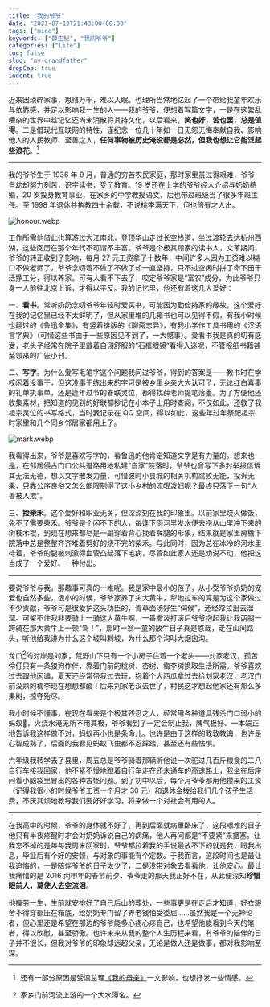```yaml
---
title: "我的爷爷"
date: "2021-07-13T21:43:00+08:00"
tags: ["mine"]
keywords: ["薛生秘", "我的爷爷"]
categories: ["Life"]
toc: false
slug: "my-grandfather"
dropCap: true
indent: true
---
```


近来因琐碎家事，思绪万千，难以入眠。也理所当然地忆起了一个带给我童年欢乐与依靠感，并足以影响我一生的人——我的爷爷，便想着写篇文字，一是在这繁乱嘈杂的世界中趁记忆还尚未消散将其持久化，以后看来，**笑也好，苦也罢，总是值得**。二是借现代互联网的特性，谨纪念一位几十年如一日无怨无悔奉献自我、影响他人的人民教师、至善之人，**任何事物被历史淹没都是必然，但我也想让它能泛起些浪花**。[^1]

---

我的爷爷生于 1936 年 9 月，普通的穷苦农民家庭，那时家里虽过得艰难，爷爷自幼却努力刻苦，识字读书，受了教育。19 岁还在上学的爷爷经人介绍与奶奶结婚，20 岁投身教育事业，在家乡的中学教授语文，后也带过班级当了很多年班主任。至 1998 年退休共执教四十余载，不说桃李满天下，但也倍有才人出。

![honour.webp](/images/my-grandfather_honour.webp "乡村教育贡献荣誉")

工作所需他借此也算游过大江南北，登顶华山走过长空栈道，坐过渡轮去达杭州西湖，这些阅历在那个年代不可谓不丰富。爷爷是个极其顾家的读书人，文革期间，爷爷的转正收到了影响，每月 27 元工资拿了十数年，中间许多人因为工资难以糊口不做老师了，爷爷念叨着不做了不做了却一直坚持，只不过空闲时拼了命下田干活挣工分，得以养家。可有人看不下去了，咬定爷爷家是“富农”成分，为此爷爷只身一人前往北京上诉，才得以平反。我的记忆里，他还有着这几大爱好：

一、**看书**。常听奶奶念叨爷爷年轻时爱买书，可能因为勤俭持家的缘故，这个爱好在我的记忆里已经不太鲜明了，但从家里堆的几箱书也可以见得不假，有我小时候也翻过的《鲁迅全集》，有竖着排版的《聊斋志异》，有我小学作工具书用的《汉语言字典》（可惜这些书由于一些原因见不到了，一大憾事）。爱看书我是真的切有感受，老头子经常在院子里戴着自诩舒服的“石框眼镜”看得入迷呢，不管报纸书籍甚至领来的广告小刊。

二、**写字**。为什么爱写毛笔字这个问题我问过爷爷，得到的答案是——教书时在学校闲着没事干，但这没事干练出来的字可是被乡里乡亲大大认可了，无论红白喜事的礼单执事单，还是逢年过节的春联灵位，都得找薛老师提笔落墨。为了方便他还收集素材，把知道的见到的好联都抄记在小本子上用时查阅，不仅如此，还教了我祖宗灵位的书写格式，当时我记录在 QQ 空间，得以如此，这些年过年祭祀祖宗时家里和几个同乡邻居家都用上了。

![mark.webp](/images/my-grandfather_mark.webp "记录在 QQ 空间的内容")

我看得出来，爷爷是喜欢写字的，看鲁迅的他肯定知道文字是有力量的。想来也是，在邻居侵占门口公共道路用地私建“自家”院落时，爷爷也曾写下多封举报信诉其无法无德，想以文字散发力量，可惜彼时小县城的相关机构腐败无能，投诉无果，只靠公序良俗又怎么能限制得了这小乡村的流氓泼妇呢？最终只落下一句“人善被人欺”。

三、**捡柴禾**。这个爱好和职业无关，但深深刻在我的印象里。以前家里烧火做饭，免不了需要柴禾。爷爷是个闲不下的人，每逢下雨河里发水便去捞从山里冲下来的树枝木棍，到现在想来都尽是一副穿着背心挽着裤腿的形象，结果就是家里房檐下院落中总是整整齐齐堆着劈好的烧不完的柴禾。与此同时，因为总在冰冷的河水里待着，爷爷的腿被刺激得血管凸起落下毛病，尽管如此家人还是劝说不动，他把这当成了一个爱好、一种付出。

---

要说爷爷与我，那趣事可真的一堆呢。我是家中最小的孩子，从小受爷爷奶奶的宠爱也自然多些，很小的时候，爷爷家养了头大黄牛，犁地拉车的算是为这个家做过不少贡献，爷爷可是很爱护这头功臣的，青草面汤好生“伺候”，还经常拉出去溜溜。可架不住我非要骑上一骑这大黄牛啊，一番撒泼打滚后爷爷抱起我让我两腿一跨骑在那大黄牛上一顿“驾！”，那时一翁一童的放牛日子真是悠哉，走在山间路头，听他给我讲为什么这个坡叫刺坡，为什么那个沟叫大烟囱沟。

龙口[^2]的对岸是刘家，荒野山下只有一个小房子住着一个老头——刘家老汉，孤苦伶仃只有一条狼狗作伴，靠着门前的桃树、杏树、梅李树换取生活所需。爷爷喜欢过去跟他闲谝，夏天还经常带我过去玩，抱着个大西瓜拿过去给刘家老汉，老汉门前没熟的梅李现在想想都酸！后来刘家老汉去世了，村民这才想起他家还有那么多果树，掠夺殆尽。

我小时候不懂事，在现在看来是个极其残忍之人，经常用各种道具残杀门口弱小的蚂蚁🐜，火烧水淹无所不用其极，爷爷看到了一定会制止我，脾气极好、一本端正地告诉我这样做不对，蚂蚁再小也是条命儿。也许是由于这样的敦敦教诲，也许是心智成熟了，后面的我看见蚂蚁飞虫都不忍踩踏，甚至还有些怯惧。

六年级我转学去了县里，周五总是爷爷骑着那辆听他说一次驼过几百斤粮食的二八自行车接我回家，他不紧不慢地蹬着自行车走在还未通车的高速路上，我坐在后座问着小脑袋里冒出的各种古怪问题。到了初中以后，每个月爷爷都用他攒来的工资（记得我很小的时候爷爷工资一个月才 30 元）和退休金拨给我们几个孩子生活费，不厌其烦地教导我们要好好学习，将来做一个对社会有用的人。

---

在我高中的时候，爷爷的身体就不好了，再到后面就病重卧床了，这段艰难的日子他只有半夜疼醒时才会对奶奶诉说自己的病痛，他人再问都是“不要紧”来搪塞。让我忘不掉的是每每我周末回家时，爷爷都拉着我的手说最放不下的就是我，盼我出息，毕业后有个好的安顿，与对象的事能有个定数。于我而言，这段时间也是最让我追悔的，一是陪伴爷爷的日子太少了，二是没带对象去看看他，让他安心。最让我痛惜的是 2016 丙申年的春节前夕，爷爷走的那天我正好不在，从此便深知**珍惜眼前人，莫使人去空流泪**。

他操劳一生，生前就安排好了自己后山的葬处，一些事更是在走后才知道，好衣服舍不得穿都压在箱底，给奶奶专门留了养老钱怕受委屈……虽然我是一个无神论者，但心里还是希望在那边的爷爷能多心疼心疼自己，也希望他能看到今天的笔者，得以欣慰，甚至骄傲。也许未来从我的整个人生历程来看，有爷爷的陪伴的日子并不很长，但我对爷爷的印象却远超父亲，无论是做人还是做事，都对我影响至深。


[^1]: 还有一部分原因是受温总理[《我的母亲》](https://2newcenturynet.blogspot.com/2021/04/blog-post_35.html)一文影响，也想抒发一些情感。
[^2]: 家乡门前河流上游的一个大水潭名。